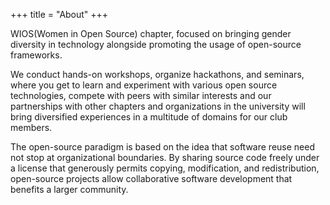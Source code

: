 +++
title = "About"
+++

WIOS(Women in Open Source) chapter, focused on bringing gender diversity
in technology alongside promoting the usage of open-source frameworks.

We conduct hands-on workshops, organize hackathons, and seminars, where
you get to learn and experiment with various open source technologies,
compete with peers with similar interests and our partnerships with other
chapters and organizations in the university will bring diversified
experiences in a multitude of domains for our club members.

The open-source paradigm is based on the idea that software reuse need not
stop at organizational boundaries. By sharing source code freely under a
license that generously permits copying, modification, and redistribution,
open-source projects allow collaborative software development that
benefits a larger community.
